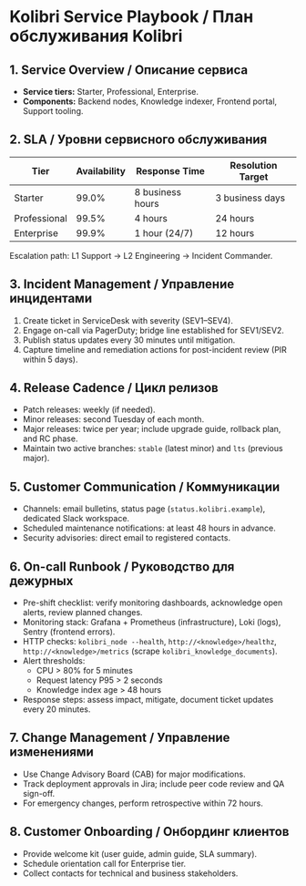 # Kolibri Service Playbook / План обслуживания Kolibri

## 1. Service Overview / Описание сервиса

- **Service tiers:** Starter, Professional, Enterprise.
- **Components:** Backend nodes, Knowledge indexer, Frontend portal, Support tooling.

## 2. SLA / Уровни сервисного обслуживания

| Tier | Availability | Response Time | Resolution Target |
|------|--------------|---------------|-------------------|
| Starter | 99.0% | 8 business hours | 3 business days |
| Professional | 99.5% | 4 hours | 24 hours |
| Enterprise | 99.9% | 1 hour (24/7) | 12 hours |

Escalation path: L1 Support → L2 Engineering → Incident Commander.

## 3. Incident Management / Управление инцидентами

1. Create ticket in ServiceDesk with severity (SEV1–SEV4).
2. Engage on-call via PagerDuty; bridge line established for SEV1/SEV2.
3. Publish status updates every 30 minutes until mitigation.
4. Capture timeline and remediation actions for post-incident review (PIR within 5 days).

## 4. Release Cadence / Цикл релизов

- Patch releases: weekly (if needed).
- Minor releases: second Tuesday of each month.
- Major releases: twice per year; include upgrade guide, rollback plan, and RC phase.
- Maintain two active branches: `stable` (latest minor) and `lts` (previous major).

## 5. Customer Communication / Коммуникации

- Channels: email bulletins, status page (`status.kolibri.example`), dedicated Slack workspace.
- Scheduled maintenance notifications: at least 48 hours in advance.
- Security advisories: direct email to registered contacts.

## 6. On-call Runbook / Руководство для дежурных

- Pre-shift checklist: verify monitoring dashboards, acknowledge open alerts, review planned changes.
- Monitoring stack: Grafana + Prometheus (infrastructure), Loki (logs), Sentry (frontend errors).
- HTTP checks: `kolibri_node --health`, `http://<knowledge>/healthz`, `http://<knowledge>/metrics` (scrape `kolibri_knowledge_documents`).
- Alert thresholds:
  - CPU > 80% for 5 minutes
  - Request latency P95 > 2 seconds
  - Knowledge index age > 48 hours
- Response steps: assess impact, mitigate, document ticket updates every 20 minutes.

## 7. Change Management / Управление изменениями

- Use Change Advisory Board (CAB) for major modifications.
- Track deployment approvals in Jira; include peer code review and QA sign-off.
- For emergency changes, perform retrospective within 72 hours.

## 8. Customer Onboarding / Онбординг клиентов

- Provide welcome kit (user guide, admin guide, SLA summary).
- Schedule orientation call for Enterprise tier.
- Collect contacts for technical and business stakeholders.

